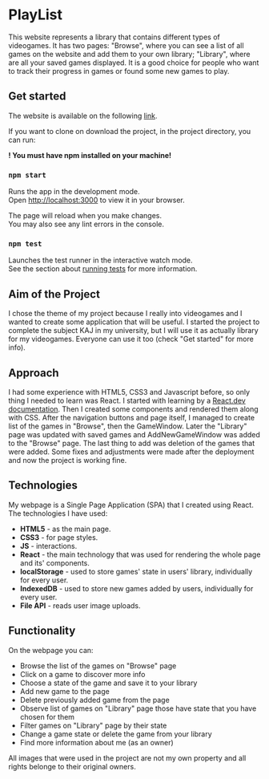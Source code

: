 # PlayList
This website represents a library that contains different types of videogames. It has two pages: "Browse", where you can see a list of all games on the website and add them to your own library; "Library", where are all your saved games displayed.
It is a good choice for people who want to track their progress in games or found some new games to play.

## Get started
The website is available on the following [link](https://ivanopolus21.github.io/GameList/).

If you want to clone on download the project, in the project directory, you can run:

**! You must have npm installed on your machine!**

### `npm start`

Runs the app in the development mode.\
Open [http://localhost:3000](http://localhost:3000) to view it in your browser.

The page will reload when you make changes.\
You may also see any lint errors in the console.

### `npm test`

Launches the test runner in the interactive watch mode.\
See the section about [running tests](https://facebook.github.io/create-react-app/docs/running-tests) for more information.

## Aim of the Project
I chose the theme of my project because I really into videogames and I wanted to create some application that will be useful.
I started the project to complete the subject KAJ in my university, but I will use it as actually library for my videogames.
Everyone can use it too (check "Get started" for more info).

## Approach
I had some experience with HTML5, CSS3 and Javascript before, so only thing I needed to learn was React.
I started with learning by a [React.dev documentation](https://react.dev/).
Then I created some components and rendered them along with CSS.
After the navigation buttons and page itself, I managed to create list of the games in "Browse", then the GameWindow.
Later the "Library" page was updated with saved games and AddNewGameWindow was added to the "Browse" page.
The last thing to add was deletion of the games that were added.
Some fixes and adjustments were made after the deployment and now the project is working fine.

## Technologies
My webpage is a Single Page Application (SPA) that I created using React.
The technologies I have used:
- **HTML5** - as the main page.
- **CSS3** - for page styles.
- **JS** - interactions.
- **React** - the main technology that was used for rendering the whole page and its' components.
- **localStorage** - used to store games' state in users' library, individually for every user.
- **IndexedDB** - used to store new games added by users, individually for every user.
- **File API** - reads user image uploads.

## Functionality
On the webpage you can:
- Browse the list of the games on "Browse" page
- Click on a game to discover more info
- Choose a state of the game and save it to your library
- Add new game to the page
- Delete previously added game from the page
- Observe list of games on "Library" page those have state that you have chosen for them
- Filter games on "Library" page by their state
- Change a game state or delete the game from your library
- Find more information about me (as an owner)

All images that were used in the project are not my own property and all rights belonge to their original owners.
